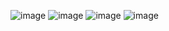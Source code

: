 ![image](https://user-images.githubusercontent.com/75733634/146645016-d345ef6b-45d2-41bb-9e3c-734f2431b760.png)
![image](https://user-images.githubusercontent.com/75733634/146645095-eb2d4d29-0882-45a2-b483-659e6dfd243e.png)
![image](https://user-images.githubusercontent.com/75733634/146645110-3be89e41-663e-4e94-8761-0652161a2fa9.png)
![image](https://user-images.githubusercontent.com/75733634/146645119-5b339dfa-f0bf-4088-8704-a6020773f321.png)
